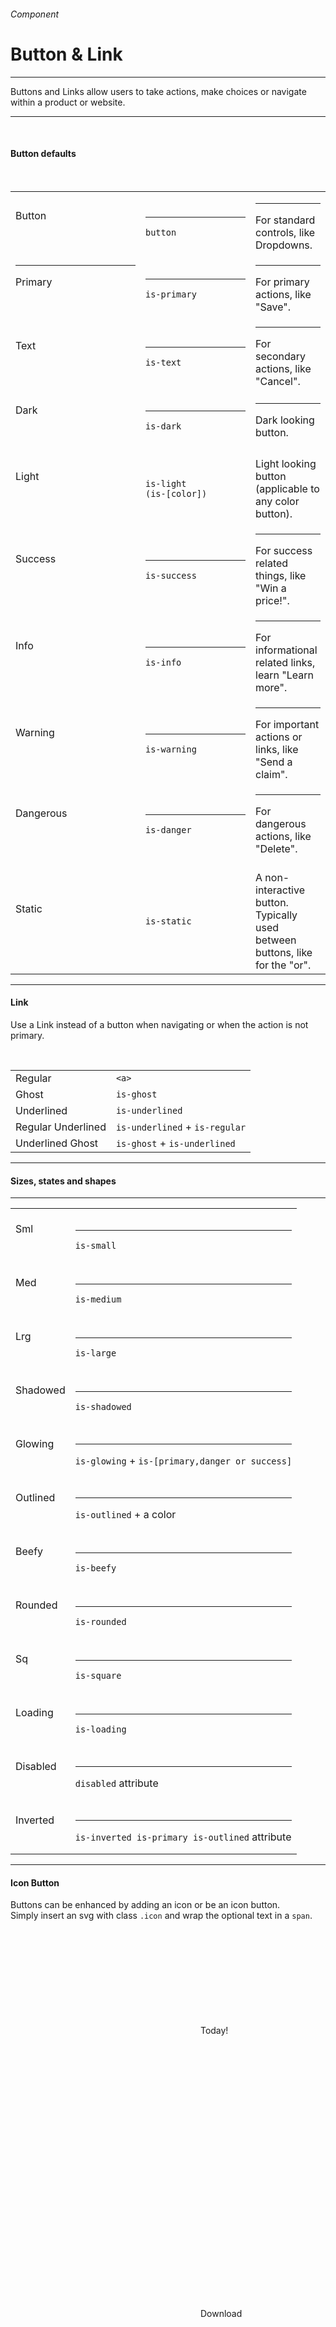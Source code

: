 <h6 class="is-uppercase has-text-grey has-text-weight-medium is-size-6 is-size-7-mobile">Component</h6>
<h1 class="title is-family-secondary is-size-2-mobile">Button & Link</h1>
<hr class="is-visible is-size-4">
<p class="subtitle is-family-secondary has-text-dark">
    <span class="has-text-weight-semibold">Buttons</span> and <span class="has-text-weight-semibold">Links</span> allow users to take actions, make choices or navigate within a product or website.
</p>
<hr class="is-visible is-size-4"><br>

<h4 class="title is-family-primary"><strong>Button defaults</strong></h4>

<br>

<div class="table-container">
    <table class="table is-fullwidth is-bordered">
        <tbody>
            <tr>
                <td class="has-text-centered" style="width: 20%; min-width: 12rem;"><br><div class="button">Button</div><br><br></td>
                <td class="has-text-centered" style="width: 15%; min-width: 10rem;"><hr><code>button</code></td>
                <td><hr>For standard controls, like Dropdowns.</td>
            </tr>
            <tr>
                <td class="has-text-centered"><hr class="is-smaller"><div class="button is-primary">Primary</div><br><br></td>
                <td class="has-text-centered"><hr><code>is-primary</code></td>
                <td><hr>For primary actions, like "Save".</td>
            </tr>
            <tr>
                <td class="has-text-centered"><br><div class="button is-text">Text</div><br><br></td>
                <td class="has-text-centered"><hr><code>is-text</code></td>
                <td><hr>For secondary actions, like "Cancel".</td>
            </tr>
            <tr>
                <td class="has-text-centered"><br><div class="button is-dark">Dark</div><br><br></td>
                <td class="has-text-centered"><hr><code>is-dark</code></td>
                <td><hr>Dark looking button.</td>
            </tr>
            <tr>
                <td class="has-text-centered"><br><div class="button is-primary is-light">Light</div><br><br></td>
                <td class="has-text-centered"><br><code>is-light<br>(is-[color]) </code></td>
                <td><br>Light looking button (applicable to any color button).</td>
            </tr>
            <tr>
                <td class="has-text-centered"><br><div class="button is-success">Success</div><br><br></td>
                <td class="has-text-centered"><hr><code>is-success</code></td>
                <td><hr>For success related things, like "Win a price!".</td>
            </tr>
            <tr>
                <td class="has-text-centered"><br><div class="button is-info">Info</div><br><br></td>
                <td class="has-text-centered"><hr><code>is-info</code></td>
                <td><hr>For informational related links, learn "Learn more".</td>
            </tr>
            <tr>
                <td class="has-text-centered"><br><div class="button is-warning">Warning</div><br><br></td>
                <td class="has-text-centered"><hr><code>is-warning</code></td>
                <td><hr>For important actions or links, like "Send a claim".</td>
            </tr>
            <tr>
                <td class="has-text-centered"><br><div class="button is-danger">Dangerous</div><br><br></td>
                <td class="has-text-centered"><hr><code>is-danger</code></td>
                <td><hr>For dangerous actions, like "Delete".</td>
            </tr>
            <tr>
                <td class="has-text-centered"><br><div class="button is-static">Static</div><br><br></td>
                <td class="has-text-centered"><br><code>is-static</code></td>
                <td><br>A non-interactive button. Typically used between buttons, like for the "or".</td>
            </tr>
        </tbody>
    </table>
</div>

<hr class="is-size-1 is-visible">

<h4 class="title is-family-primary"><strong>Link</strong></h4>

Use a Link instead of a button when navigating or when the action is not primary.

<br>

<table class="table is-bordered">
    <tbody>
        <tr>
            <td class="has-text-centered"><a>Regular</a></td>
            <td><code>&lt;a></code></td>
        </tr>
        <tr>
            <td class="has-text-centered"><a class="is-ghost">Ghost</a></td class="has-text-centered">
            <td><code>is-ghost</code></td>
        </tr>
        <tr>
            <td class="has-text-centered"><a class="is-underlined">Underlined</a></td class="has-text-centered">
            <td><code>is-underlined</code></td>
        </tr>
        <tr>
            <td class="has-text-centered"><a class="is-regular is-underlined">Regular Underlined</a></td class="has-text-centered">
            <td><code>is-underlined</code> + <code>is-regular</code></td>
        </tr>
        <tr>
            <td class="has-text-centered"><a class="is-ghost is-underlined">Underlined Ghost</a></td class="has-text-centered">
            <td><code>is-ghost</code> + <code>is-underlined</code></td>
        </tr>
    </tbody>
</table>


<hr class="is-size-1 is-visible">

<h4 class="title is-family-primary"><strong>Sizes, states and shapes</strong></h4>

<hr>

<table class="table is-bordered">
    <tbody>
        <tr>
            <td class="has-text-centered"><br><div class="button is-light is-small">Sml</div><br><br></td>
            <td><hr><code>is-small</code></td>
        </tr>
        <tr>
            <td class="has-text-centered"><br><div class="button is-light is-medium">Med</div><br><br></td>
            <td><hr><code>is-medium</code></td>
        </tr>
        <tr>
            <td class="has-text-centered"><br><div class="button is-light is-large">Lrg</div><br><br></td>
            <td><hr><code>is-large</code></td>
        </tr>
        <tr>
            <td class="has-text-centered"><br><div class="button is-primary is-shadowed">Shadowed</div><br><br></td>
            <td><hr><code>is-shadowed</code></td>
        </tr>
        <tr>
            <td class="has-text-centered"><br><div class="button is-primary is-glowing">Glowing</div><br><br></td>
            <td><hr><code>is-glowing</code> + <code>is-[primary,danger or success]</code></td>
        </tr>
        <tr>
            <td class="has-text-centered"><br><div class="button is-primary is-outlined">Outlined</div><br><br></td>
            <td><hr><code>is-outlined</code> + a color</td>
        </tr>
        <tr>
            <td class="has-text-centered"><br><div class="button is-light is-beefy">Beefy</div><br><br></td>
            <td><hr><code>is-beefy</code></td>
        </tr>
        <tr>
            <td class="has-text-centered"><br><div class="button is-light is-rounded">Rounded</div><br><br></td>
            <td><hr><code>is-rounded</code></td>
        </tr>
        <tr>
            <td class="has-text-centered"><br><div class="button is-light is-square">Sq</div><br><br></td>
            <td><hr><code>is-square</code></td>
        </tr>
        <tr>
            <td class="has-text-centered"><br><div class="button is-light is-loading">Loading</div><br><br></td>
            <td><hr><code>is-loading</code></td>
        </tr>
        <tr>
            <td class="has-text-centered"><br><div class="button is-light" disabled>Disabled</div><br><br></td>
            <td><hr><code>disabled</code> attribute</td>
        </tr>
        <tr>
            <td class="has-text-centered has-background-black-ter"><br><div class="button is-inverted is-outlined is-primary">Inverted</div><br><br></td>
            <td><hr><code>is-inverted is-primary is-outlined</code> attribute</td>
        </tr>
    </tbody>
</table>

<hr class="is-size-1 is-visible">

<h4 class="title is-family-primary"><strong>Icon Button</strong></h4>

Buttons can be enhanced by adding an icon or be an icon button.  
Simply insert an svg with class `.icon` and wrap the optional text in a `span`.

<br>

<div class="box is-well is-large is-radiusless-b is-marginless">
    <div class="level">
        <div class="level-item">
            <div class="button">
                <svg class="icon"><use xlink:href="media/bds-icons.min.svg#today-g"></use></svg>
                <span>Today!</span>
            </div>
        </div>
        <div class="level-item">
            <div class="button is-square">
                <svg class="icon is-light"><use xlink:href="media/bds-icons.min.svg#edit-g"></use></svg>
            </div>
        </div>
        <div class="level-item">
            <div class="button is-borderless is-square">
                <svg class="icon is-danger"><use xlink:href="media/bds-icons.min.svg#trash-bold-g"></use></svg>
            </div>
        </div>
        <div class="level-item">
            <div class="button is-info">
                <svg class="icon"><use xlink:href="media/bds-icons.min.svg#download-g"></use></svg>
                <span>Download</span>
            </div>
        </div>
        <div class="level-item">
            <div class="button is-success is-square is-shadowed is-rounded">
                <svg class="icon"><use xlink:href="media/bds-icons.min.svg#send-g"></use></svg>
            </div>
        </div>
        <div class="level-item">
            <div class="button is-borderless is-square is-rounded">
                <svg class="icon is-medium"><use xlink:href="media/bds-icons.min.svg#dots-g"></use></svg>
            </div>
        </div>
    </div>
</div>

    <div class="button">
        <svg class="icon"><use xlink:href="bds.min.svg#icon_name"></use></svg>
        <span>Today</span>
    </div>
    <div class="button is-square">
        <svg class="icon"><use xlink:href="bds.min.svg#icon_name"></use></svg>
    </div>
    <div class="button is-square is-borderless">
        <svg class="icon is-danger"><use xlink:href="bds.min.svg#icon_name"></use></svg>
    </div>
    <div class="button is-info is-beefy">
        <svg class="icon has-text-fill-white"><use xlink:href="bds.min.svg#icon_name"></use></svg>
        <span>Download</span>
    </div>
    <div class="button is-borderless is-square is-rounded">
        ···
    </div>
<hr class="is-size-1 is-visible">

<h4 class="title is-family-primary"><strong>Button Group</strong></h4>

Buttons can be grouped together.

<hr>

<div class="box is-well is-radiusless-b is-marginless is-large">
    <div class="field has-addons">
        <p class="control">
            <a class="button">Red</a>
        </p>
        <p class="control">
            <a class="button is-active">Purple</a>
        </p>
        <p class="control">
            <a class="button">None</a>
        </p>
    </div>
</div>

    <div class="field has-addons">
        <p class="control">
            <a class="button">Red</a>
        </p>
        <p class="control">
            <a class="button is-active">Purple</a>
        </p>
        <p class="control">
            <a class="button">None</a>
        </p>
    </div>
